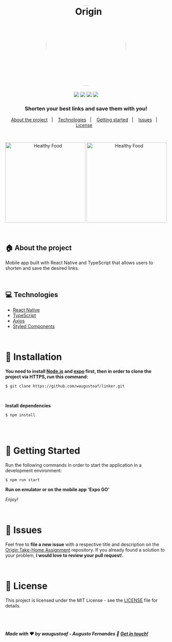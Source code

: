 
<h1 align="center">
  <img src="https://i.imgur.com/71Bh0nt.png" style="border-radius: 125px" alt="Origin" width="250px">
</h1>
<p align="center">
	<img src="https://img.shields.io/github/languages/top/waugustoaf/linker?style=flat-square&logo=appveyor" />
	<img src="https://img.shields.io/github/repo-size/waugustoaf/linker?style=flat-square&logo=appveyor" />
	<img src="https://img.shields.io/github/last-commit/waugustoaf/linker?style=flat-square&logo=appveyor" />
	<img src="https://img.shields.io/github/license/waugustoaf/linker?style=flat-square&logo=appveyor" />
</p>


<h3 align="center">
  Shorten your best links and save them with you!
</h3>


<p align="center">
  <a href="#house-about-the-project">About the project</a>&nbsp;&nbsp;&nbsp;|&nbsp;&nbsp;&nbsp;
  <a href="#computer-technologies">Technologies</a>&nbsp;&nbsp;&nbsp;|&nbsp;&nbsp;&nbsp;
  <a href="#construction_worker-installation">Getting started</a>&nbsp;&nbsp;&nbsp;|&nbsp;&nbsp;&nbsp;
  <a href="#bug-issues">Issues</a>&nbsp;&nbsp;&nbsp;|&nbsp;&nbsp;&nbsp;
  <a href="#page_with_curl-license">License</a>&nbsp;&nbsp;&nbsp;
</p>

<br>

<p align="center">
	<img src="https://i.imgur.com/SDSfBDX.png" width="250px" alt="Healthy Food">
	<img src="https://i.imgur.com/Jet8zyv.png" width="250px" alt="Healthy Food">
</p>

<br>


## :house: About the project

Mobile app built with React Native and TypeScript that allows users to shorten and save the desired links.

<br>

## :computer: Technologies

- [React Native](https://reactnative.dev/)
- [TypeScript](https://www.typescriptlang.org/)
- [Axios](https://github.com/axios/axios)
- [Styled Components](https://styled-components.com/)


<br>

# :construction_worker: Installation

**You need to install [Node.js](https://nodejs.org/en/download/)  and [expo](https://expo.io/) first, then in order to clone the project via HTTPS, run this command:**

```$ git clone https://github.com/waugustoaf/linker.git```

<br>

**Install dependencies**

```$ npm install```

<br><br>

# :runner: Getting Started

Run the following commands in order to start the application in a development environment:

```$ npm run start```

**Run on emulator or on the mobile app 'Expo GO'**

*Enjoy!*

<br>


# :bug: Issues

Feel free to **file a new issue** with a respective title and description on the [Origin Take-Home Assignment](https://github.com/waugustoaf/linker/issues) repository. If you already found a solution to your problem, **I would love to review your pull request**!.

<br>


# :page_with_curl: License
This project is licensed under the MIT License - see the [LICENSE](https://github.com/waugustoaf/linker/blob/main/LICENSE) file for details.

<br>
<h1>




##### Made with ♥ by waugustoaf - Augusto Fernandes :wave: [Get in touch!](https://www.linkedin.com/in/waugustoaf/)
